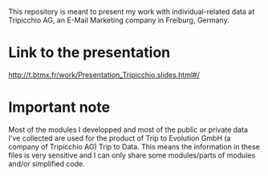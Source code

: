 This repository is meant to present my work with individual-related data at Tripicchio AG, an E-Mail Marketing company in Freiburg, Germany.

# Link to the presentation

http://t.btmx.fr/work/Presentation_Tripicchio.slides.html#/

# Important note

Most of the modules I developped and most of the public or private data I've collected are used for the product of Trip to Evolution GmbH (a company of Tripicchio AG) Trip to Data.
This means the information in these files is very sensitive and I can only share some modules/parts of modules and/or simplified code.
